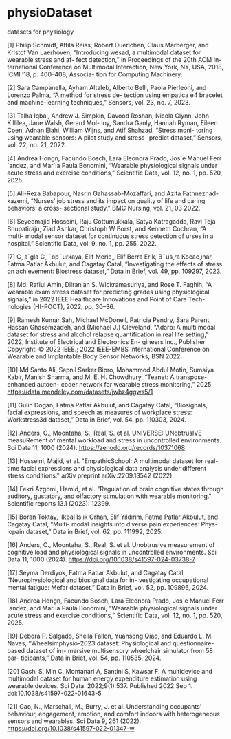 # physioDataset
datasets for physiology

[1] Philip Schmidt, Attila Reiss, Robert Duerichen, Claus
Marberger, and Kristof Van Laerhoven, “Introducing
wesad, a multimodal dataset for wearable stress and af-
fect detection,” in Proceedings of the 20th ACM In-
ternational Conference on Multimodal Interaction, New
York, NY, USA, 2018, ICMI ’18, p. 400–408, Associa-
tion for Computing Machinery.

[2] Sara Campanella, Ayham Altaleb, Alberto Belli, Paola
Pierleoni, and Lorenzo Palma, “A method for stress de-
tection using empatica e4 bracelet and machine-learning
techniques,” Sensors, vol. 23, no. 7, 2023.

[3] Talha Iqbal, Andrew J. Simpkin, Davood Roshan,
Nicola Glynn, John Killilea, Jane Walsh, Gerard Mol-
loy, Sandra Ganly, Hannah Ryman, Eileen Coen, Adnan
Elahi, William Wijns, and Atif Shahzad, “Stress moni-
toring using wearable sensors: A pilot study and stress-
predict dataset,” Sensors, vol. 22, no. 21, 2022.

[4] Andrea Hongn, Facundo Bosch, Lara Eleonora Prado,
Jos´e Manuel Ferr´andez, and Mar´ıa Paula Bonomini,
“Wearable physiological signals under acute stress and
exercise conditions,” Scientific Data, vol. 12, no. 1, pp.
520, 2025.

[5] Ali-Reza Babapour, Nasrin Gahassab-Mozaffari, and
Azita Fathnezhad-kazemi, “Nurses’ job stress and its
impact on quality of life and caring behaviors: a cross-
sectional study,” BMC Nursing, vol. 21, 03 2022.

[6] Seyedmajid Hosseini, Raju Gottumukkala, Satya
Katragadda, Ravi Teja Bhupatiraju, Ziad Ashkar,
Christoph W Borst, and Kenneth Cochran, “A multi-
modal sensor dataset for continuous stress detection of urses in a hospital,” Scientific Data, vol. 9, no. 1, pp.
255, 2022.

[7] C¸ a˘gla C¸ ¨op¨urkaya, Elif Meric¸, Elif Berra Erik, B¨us¸ra
Kocac¸ınar, Fatma Patlar Akbulut, and Cagatay Catal,
“Investigating the effects of stress on achievement:
Biostress dataset,” Data in Brief, vol. 49, pp. 109297,
2023.

[8] Md. Rafiul Amin, Dilranjan S. Wickramasuriya, and
Rose T. Faghih, “A wearable exam stress dataset for
predicting grades using physiological signals,” in 2022
IEEE Healthcare Innovations and Point of Care Tech-
nologies (HI-POCT), 2022, pp. 30–36.

[9] Ramesh Kumar Sah, Michael McDonell, Patricia
Pendry, Sara Parent, Hassan Ghasemzadeh, and
{Michael J.} Cleveland, “Adarp: A multi modal dataset
for stress and alcohol relapse quantification in real life
setting,” 2022, Institute of Electrical and Electronics En-
gineers Inc., Publisher Copyright: © 2022 IEEE.; 2022
IEEE-EMBS International Conference on Wearable and
Implantable Body Sensor Networks, BSN 2022.

[10] Md Santo Ali, Sapnil Sarker Bipro, Mohammod Abdul
Motin, Sumaiya Kabir, Manish Sharma, and M. E. H.
Chowdhury, “Teanet: A transpose-enhanced autoen-
coder network for wearable stress monitoring,” 2025 https://data.mendeley.com/datasets/jwbz4ggws5/1

[11] Gulin Dogan, Fatma Patlar Akbulut, and Cagatay Catal,
“Biosignals, facial expressions, and speech as measures
of workplace stress: Workstress3d dataset,” Data in
Brief, vol. 54, pp. 110303, 2024.

[12] Anders, C., Moontaha, S., Real, S. et al. UNIVERSE: UNobtrusIVE measuRement of mental workload and stress in uncontrolled environments. Sci Data 11, 1000 (2024). https://zenodo.org/records/10371068

[13] Hosseini, Majid, et al. "EmpathicSchool: A multimodal dataset for real-time facial expressions and physiological data analysis under different stress conditions." arXiv preprint arXiv:2209.13542 (2022).


[14] Fekri Azgomi, Hamid, et al. "Regulation of brain cognitive states through auditory, gustatory, and olfactory stimulation with wearable monitoring." Scientific reports 13.1 (2023): 12399.

[15] Boran Toktay, ˙Ikbal Is¸ık Orhan, Elif Yıldırım,
Fatma Patlar Akbulut, and Cagatay Catal, “Multi-
modal insights into diverse pain experiences: Phys-
iopain dataset,” Data in Brief, vol. 62, pp. 111992, 2025.

[16] Anders, C., Moontaha, S., Real, S. et al. Unobtrusive measurement of cognitive load and physiological signals in uncontrolled environments. Sci Data 11, 1000 (2024). https://doi.org/10.1038/s41597-024-03738-7

[17] Seyma Derdiyok, Fatma Patlar Akbulut, and Cagatay
Catal, “Neurophysiological and biosignal data for in-
vestigating occupational mental fatigue: Mefar dataset,”
Data in Brief, vol. 52, pp. 109896, 2024.

[18] Andrea Hongn, Facundo Bosch, Lara Eleonora Prado,
Jos´e Manuel Ferr´andez, and Mar´ıa Paula Bonomini,
“Wearable physiological signals under acute stress and
exercise conditions,” Scientific Data, vol. 12, no. 1, pp.
520, 2025.

[19] Debora P. Salgado, Sheila Fallon, Yuansong Qiao, and
Eduardo L. M. Naves, “Wheelsimphysio-2023 dataset:
Physiological and questionnaire-based dataset of im-
mersive multisensory wheelchair simulator from 58 par-
ticipants,” Data in Brief, vol. 54, pp. 110535, 2024.

[20] Gashi S, Min C, Montanari A, Santini S, Kawsar F. A multidevice and multimodal dataset for human energy expenditure estimation using wearable devices. Sci Data. 2022;9(1):537. Published 2022 Sep 1. doi:10.1038/s41597-022-01643-5

[21] Gao, N., Marschall, M., Burry, J. et al. Understanding occupants’ behaviour, engagement, emotion, and comfort indoors with heterogeneous sensors and wearables. Sci Data 9, 261 (2022). https://doi.org/10.1038/s41597-022-01347-w
